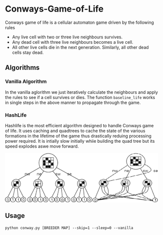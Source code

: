 # Conways-Game-of-Life
Conways game of life is a cellular automaton game driven by the following rules
* Any live cell with two or three live neighbours survives.
*  Any dead cell with three live neighbours becomes a live cell.
*  All other live cells die in the next generation. Similarly, all other dead cells stay dead.

## Algorithms
### Vanilla Algorithm
In the vanilla aglorithm we just iteratively calculate the neighbours and apply the rules to see if a cell survives or dies. The function ` baseline_life ` works in single steps in the above manner to propagate through the game.

### HashLife
Hashlife is the most efficient algorithm designed to handle Conways game of life. It uses caching and quadtrees to cache the state of the various formations in the lifetime of the game thus drastically reduing processing power required. It is intially slow initially whiie building the quad tree but its speed explodes aswe move forward.

![image info](./hashlife.png)

## Usage
` python conway.py [BREEDER MAP] --skip=1 --sleep=0 --vanilla `